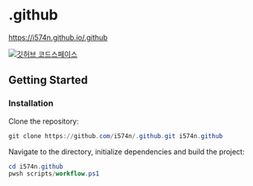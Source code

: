 # .github

<https://i574n.github.io/.github>

[![깃허브 코드스페이스](https://github.com/codespaces/badge.svg)](https://github.com/codespaces/new?hide_repo_select=true&ref=main&repo=637597753)

## Getting Started

### Installation

Clone the repository:

```powershell
git clone https://github.com/i574n/.github.git i574n.github
```

Navigate to the directory, initialize dependencies and build the project:

```powershell
cd i574n.github
pwsh scripts/workflow.ps1
```
